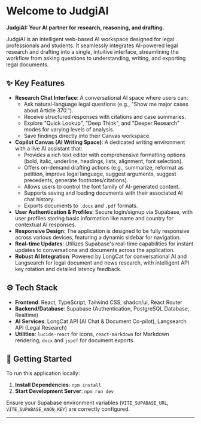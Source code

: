 # Welcome to JudgiAI

**JudgiAI: Your AI partner for research, reasoning, and drafting.**

JudgiAI is an intelligent web-based AI workspace designed for legal professionals and students. It seamlessly integrates AI-powered legal research and drafting into a single, intuitive interface, streamlining the workflow from asking questions to understanding, writing, and exporting legal documents.

## ✨ Key Features

*   **Research Chat Interface**: A conversational AI space where users can:
    *   Ask natural-language legal questions (e.g., "Show me major cases about Article 370.").
    *   Receive structured responses with citations and case summaries.
    *   Explore "Quick Lookup", "Deep Think", and "Deeper Research" modes for varying levels of analysis.
    *   Save findings directly into their Canvas workspace.
*   **Copilot Canvas (AI Writing Space)**: A dedicated writing environment with a live AI assistant that:
    *   Provides a rich text editor with comprehensive formatting options (bold, italic, underline, headings, lists, alignment, font selection).
    *   Offers on-demand drafting actions (e.g., summarize, reformat as petition, improve legal language, suggest arguments, suggest precedents, generate footnotes/citations).
    *   Allows users to control the font family of AI-generated content.
    *   Supports saving and loading documents with their associated AI chat history.
    *   Exports documents to `.docx` and `.pdf` formats.
*   **User Authentication & Profiles**: Secure login/signup via Supabase, with user profiles storing basic information like name and country for contextual AI responses.
*   **Responsive Design**: The application is designed to be fully responsive across various devices, featuring a dynamic sidebar for navigation.
*   **Real-time Updates**: Utilizes Supabase's real-time capabilities for instant updates to conversations and documents across the application.
*   **Robust AI Integration**: Powered by LongCat for conversational AI and Langsearch for legal document and news research, with intelligent API key rotation and detailed latency feedback.

## ⚙️ Tech Stack

*   **Frontend**: React, TypeScript, Tailwind CSS, shadcn/ui, React Router
*   **Backend/Database**: Supabase (Authentication, PostgreSQL Database, Realtime)
*   **AI Services**: LongCat API (AI Chat & Document Co-pilot), Langsearch API (Legal Research)
*   **Utilities**: `lucide-react` for icons, `react-markdown` for Markdown rendering, `docx` and `jspdf` for document exports.

## 🚀 Getting Started

To run this application locally:

1.  **Install Dependencies**: `npm install`
2.  **Start Development Server**: `npm run dev`

Ensure your Supabase environment variables (`VITE_SUPABASE_URL`, `VITE_SUPABASE_ANON_KEY`) are correctly configured.

---